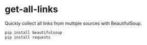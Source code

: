# get-all-links
Quickly collect all links from multiple sources with BeautifulSoup.


```python
pip install beautifulsoup
pip install requests
```
